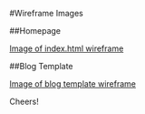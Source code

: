 #Wireframe Images

##Homepage

[Image of index.html wireframe](/wireframe-index.jpg)

##Blog Template

[Image of blog template wireframe](/wireframe-blog-index.jpg)

Cheers!